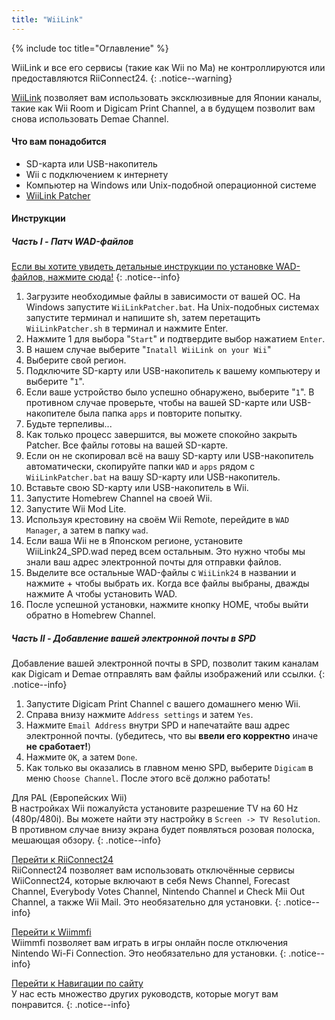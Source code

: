 ```yaml
---
title: "WiiLink"
---
```


{% include toc title="Оглавление" %}

WiiLink и все его сервисы (такие как Wii no Ma) не контроллируются или предоставляются RiiConnect24.
{: .notice--warning}

[WiiLink](https://wiilink24.com/) позволяет вам использовать эксклюзивные для Японии каналы, такие как Wii Room и Digicam Print Channel, а в будущем позволит вам снова использовать Demae Channel.

#### Что вам понадобится

* SD-карта или USB-накопитель
* Wii с подключением к интернету
* Компьютер на Windows или Unix-подобной операционной системе
* [WiiLink Patcher](https://github.com/WiiLink24/WiiLink24-Patcher/releases)

#### Инструкции

##### Часть I - Патч WAD-файлов

[Если вы хотите увидеть детальные инструкции по установке WAD-файлов, нажмите сюда!](wiimodlite)
{: .notice--info}

1. Загрузите необходимые файлы в зависимости от вашей ОС. На Windows запустите `WiiLinkPatcher.bat`. На Unix-подобных системах запустите терминал и напишите sh, затем перетащить `WiiLinkPatcher.sh` в терминал и нажмите Enter.
2. Нажмите 1 для выбора "`Start`" и подтвердите выбор нажатием `Enter`.
3. В нашем случае выберите "`Inatall WiiLink on your Wii`"
4. Выберите свой регион.
5. Подключите SD-карту или USB-накопитель к вашему компьютеру и выберите "`1`".
6. Если ваше устройство было успешно обнаружено, выберите "`1`". В противном случае проверьте, чтобы на вашей SD-карте или USB-накопителе была папка `apps` и повторите попытку.
7. Будьте терпеливы...
8. Как только процесс завершится, вы можете спокойно закрыть Patcher. Все файлы готовы на вашей SD-карте.
9. Если он не скопировал всё на вашу SD-карту или USB-накопитель автоматически, скопируйте папки `WAD` и `apps` рядом с `WiiLinkPatcher.bat` на вашу SD-карту или USB-накопитель.
10. Вставьте свою SD-карту или USB-накопитель в Wii.
11. Запустите Homebrew Channel на своей Wii.
12. Запустите Wii Mod Lite.
13. Используя крестовину на своём Wii Remote, перейдите в `WAD Manager`, а затем в папку `wad`.
14. Если ваша Wii не в Японском регионе, установите WiiLink24_SPD.wad перед всем остальным. Это нужно чтобы мы знали ваш адрес электронной почты для отправки файлов.
15. Выделите все остальные WAD-файлы с `WiiLink24` в названии и нажмите + чтобы выбрать их. Когда все файлы выбраны, дважды нажмите A чтобы установить WAD.
16. После успешной установки, нажмите кнопку HOME, чтобы выйти обратно в Homebrew Channel.

##### Часть II - Добавление вашей электронной почты в SPD

Добавление вашей электронной почты в SPD, позволит таким каналам как Digicam и Demae отправлять вам файлы изображений или ссылки.
{: .notice--info}

1. Запустите Digicam Print Channel с вашего домашнего меню Wii.
2. Справа внизу нажмите `Address settings` и затем `Yes`.
3. Нажмите `Email Address` внутри SPD и напечатайте ваш адрес электронной почты. (убедитесь, что вы **ввели его корректно** иначе **не сработает!**)
4. Нажмите `OK`, а затем `Done`.
5. Как только вы оказались в главном меню SPD, выберите `Digicam` в меню `Choose Channel`. После этого всё должно работать!

Для PAL (Европейских Wii)<br> В настройках Wii пожалуйста установите разрешение TV на 60 Hz (480p/480i). Вы можете найти эту настройку в `Screen -> TV Resolution`. В противном случае внизу экрана будет появляться розовая полоска, мешающая обзору.
{: .notice--info}

[Перейти к RiiConnect24](riiconnect24)<br> RiiConnect24 позволяет вам использовать отключённые сервисы WiiConnect24, которые включают в себя News Channel, Forecast Channel, Everybody Votes Channel, Nintendo Channel и Check Mii Out Channel, а также Wii Mail. Это необязательно для установки.
{: .notice--info}

[Перейти к Wiimmfi](wiimmfi)<br> Wiimmfi позволяет вам играть в игры онлайн после отключения Nintendo Wi-Fi Connection. Это необязательно для установки.
{: .notice--info}

[Перейти к Навигации по сайту](site-navigation)<br> У нас есть множество других руководств, которые могут вам понравится.
{: .notice--info}
